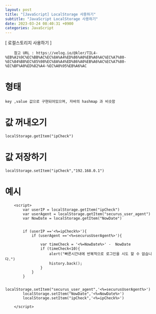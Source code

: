 ```yaml
---
layout: post
title: "[JavaScript] LocalStorage 사용하기"
subtitle: "JavaScript LocalStorage 사용하기"
date: 2023-03-24 08:40:31 +0900
categories: JavaScript
---
```

[ 로컬스토리지 사용하기 ]
		
		참고 URL : https://velog.io/@kler/TIL4-%EB%A1%9C%EC%BB%AC%EC%8A%A4%ED%86%A0%EB%A6%AC%EC%A7%80-%EC%84%B8%EC%85%98%EC%8A%A4%ED%86%A0%EB%A6%AC%EC%A7%80-%EC%BF%A0%ED%82%A4-%EC%A0%95%EB%A6%AC

		

# 형태
	key ,value 값으로 구현되어있으며, 자바의 hashmap 과 비슷함
	

# 값 꺼내오기 

	localStorage.getItem("ipCheck")
	
# 값 저장하기

	localStorage.setItem("ipCheck","192.168.0.1")



# 예시

		<script>
			var userIP = localStorage.getItem("ipCheck")
			var userAgent = localStorage.getItem("securus_user_agent")
			var NowDate = localStorage.getItem("NowDate")
			
			
			if (userIP =='<%=ipCheck%>'){
				if (userAgent =='<%=securusUserAgent%>'){

					var timeCheck = '<%=NowDate%>' -  NowDate
					if (timeCheck<10){
						alert("빠른시간내에 반복적으로 로그인을 시도 할 수 없습니다.")
						history.back();
					}					
				}
			}
			
			localStorage.setItem("securus_user_agent",'<%=securusUserAgent%>')
			localStorage.setItem("NowDate",'<%=NowDate%>')
			localStorage.setItem("ipCheck",'<%=ipCheck%>')
			
		</script>
                                                                                                                                                                                                                                                                                                                                                                                                                                                                                                                                                                                                                                                                                                                                                                                                                                                                                                                                                                                                                                                                                                                                             
